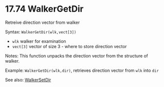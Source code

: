 # 17.74 WalkerGetDir

Retreive direction vector from walker

Syntax: `WalkerGetDir(wlk,vect[3])`

* `wlk` walker for examination
* `vect[3]` vector of size 3 - where to store direction vector 

Notes: This function unpacks the direction vector from the structure of walker.

Example: `WalkerGetDir(wlk,dir)`, retrieves direction vector from `wlk` into `dir`

See also: [WalkerSetDir](/17-api-native-functions/1775-walkersetdir.md)


